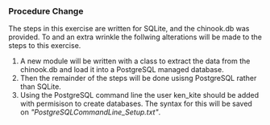 ### Procedure Change

The steps in this exercise are written for SQLite, and the chinook.db was provided.  To and an extra wrinkle the follwing alterations will be made to the steps to this exercise.
1.  A new module will be written with a class to extract the data from the chinook.db and load it into a PostgreSQL managed database.
1.  Then the remainder of the steps will be done usisng PostgreSQL rather than SQLite.
1.  Using the PostgreSQL command line the user ken_kite should be added with permisison to create databases.  The syntax for this will be saved on *"PostgreSQLCommandLine_Setup.txt"*.
